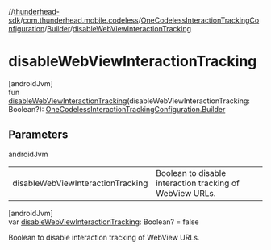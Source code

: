 //[thunderhead-sdk](../../../../index.md)/[com.thunderhead.mobile.codeless](../../index.md)/[OneCodelessInteractionTrackingConfiguration](../index.md)/[Builder](index.md)/[disableWebViewInteractionTracking](disable-web-view-interaction-tracking.md)

# disableWebViewInteractionTracking

[androidJvm]\
fun [disableWebViewInteractionTracking](disable-web-view-interaction-tracking.md)(disableWebViewInteractionTracking: Boolean?): [OneCodelessInteractionTrackingConfiguration.Builder](index.md)

## Parameters

androidJvm

| | |
|---|---|
| disableWebViewInteractionTracking | Boolean to disable interaction tracking of WebView URLs. |

[androidJvm]\
var [disableWebViewInteractionTracking](disable-web-view-interaction-tracking.md): Boolean? = false

Boolean to disable interaction tracking of WebView URLs.
